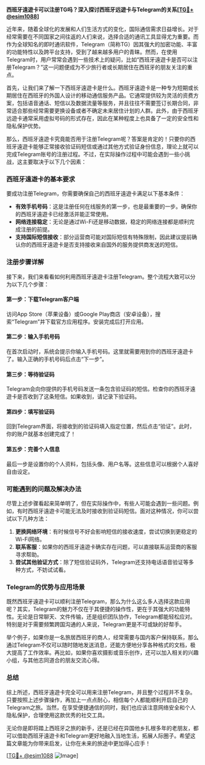 **西班牙遠遊卡可以注册TG吗？深入探讨西班牙远遊卡与Telegram的关系[[TG💪+ @esim1088](https://t.me/s/esim1088)]**

近年来，随着全球化的发展和人们生活方式的变化，国际通信需求日益增长。对于经常需要在不同国家之间往返的人们来说，选择合适的通讯工具显得尤为重要。而作为全球知名的即时通讯软件，Telegram（简称TG）因其强大的加密功能、丰富的功能特性以及跨平台支持，受到了越来越多用户的青睐。然而，在使用Telegram时，用户常常会遇到一些技术上的疑问，比如“西班牙遠遊卡是否可以注册Telegram？”这一问题便成为不少旅行者或长期居住在西班牙的朋友关注的重点。

首先，让我们来了解一下西班牙遠遊卡是什么。西班牙遠遊卡是一种专为短期或长期居住在西班牙的外国人设计的移动通信服务产品。它通常提供较为灵活的资费方案，包括语音通话、短信以及数据流量等服务，并且往往不需要签订长期合同，非常适合那些经常需要更换设备或者不确定未来居住计划的人群。此外，由于西班牙远遊卡通常采用虚拟号码的形式存在，因此在某种程度上也具备了一定的安全性和隐私保护优势。

那么，西班牙遠遊卡究竟能否用于注册Telegram呢？答案是肯定的！只要你的西班牙遠遊卡能够正常接收验证码短信或通过其他方式验证身份信息，理论上就可以完成Telegram账号的注册过程。不过，在实际操作过程中可能会遇到一些小挑战，这主要取决于以下几个因素：

### 西班牙遠遊卡的基本要求

要成功注册Telegram，你需要确保自己的西班牙遠遊卡满足以下基本条件：
- **有效手机号码**：这是注册任何在线服务的第一步，也是最重要的一步。确保你的西班牙遠遊卡已经激活并能正常使用。
- **网络连接稳定**：无论是通过Wi-Fi还是移动数据，稳定的网络连接都是顺利完成注册的前提。
- **支持国际短信接收**：部分运营商可能对国际短信有特殊限制，因此建议提前确认你的西班牙遠遊卡是否支持接收来自国外的服务提供商发送的短信。

### 注册步骤详解

接下来，我们来看看如何利用西班牙遠遊卡注册Telegram。整个流程大致可以分为以下几个步骤：

#### 第一步：下载Telegram客户端
访问App Store（苹果设备）或Google Play商店（安卓设备），搜索“Telegram”并下载官方应用程序。安装完成后打开应用。

#### 第二步：输入手机号码
在首次启动时，系统会提示你输入手机号码。这里就需要用到你的西班牙遠遊卡了。输入正确的手机号码后点击“下一步”。

#### 第三步：等待验证码
Telegram会向你提供的手机号码发送一条包含验证码的短信。检查你的西班牙遠遊卡是否收到了这条短信。如果收到，请记录下验证码。

#### 第四步：填写验证码
回到Telegram界面，将接收到的验证码填入指定位置，然后点击“验证”。此时，你的账户就基本创建完成了！

#### 第五步：完善个人信息
最后一步是设置你的个人资料，包括头像、用户名等。这些信息可以根据个人喜好自由设定。

### 可能遇到的问题及解决办法

尽管上述步骤看起来简单明了，但在实际操作中，有些人可能会遇到一些问题。例如，有时西班牙遠遊卡可能无法及时接收到验证码短信。面对这种情况，你可以尝试以下几种方法：

1. **更换网络环境**：有时候信号不好会影响短信的接收速度，尝试切换到更稳定的Wi-Fi网络。
2. **联系客服**：如果你的西班牙遠遊卡确实存在问题，可以直接联系运营商的客服寻求帮助。
3. **尝试其他验证方式**：除了短信验证码外，Telegram还支持电话语音验证等多种方式，不妨试试看。

### Telegram的优势与应用场景

既然西班牙遠遊卡可以顺利注册Telegram，那么为什么这么多人选择这款应用呢？其实，Telegram的魅力不仅在于其便捷的操作性，更在于其强大的功能特性。无论是日常聊天、文件传输，还是组织团队协作，Telegram都能轻松应对。特别是对于需要频繁跨国沟通的人来说，Telegram更是不可或缺的好帮手。

举个例子，如果你是一名旅居西班牙的商人，经常需要与国内客户保持联系，那么通过Telegram不仅可以随时随地发送消息，还能方便地分享各种格式的文档，极大提高了工作效率。再比如，如果你喜欢摄影或音乐创作，还可以加入相关的兴趣小组，与其他志同道合的朋友交流心得。

### 总结

综上所述，西班牙遠遊卡完全可以用来注册Telegram，并且整个过程并不复杂。只要按照上述步骤操作，再加上一点点耐心，相信每个人都能顺利开启自己的Telegram之旅。当然，在享受便捷通信的同时，我们也应该注意网络安全和个人隐私保护，合理使用这款优秀的社交工具。

无论你是即将踏上西班牙之旅的新手，还是已经在异国他乡扎根多年的老朋友，都可以借助西班牙遠遊卡和Telegram更好地融入当地生活，拓展人际圈子。希望这篇文章能为你带来启发，让你在未来的旅途中更加得心应手！

[[TG💪+ @esim1088](https://t.me/s/esim1088) ![Image](https://i.postimg.cc/4NQfJmqS/Snipaste-2025-05-13-00-14-12.png)]